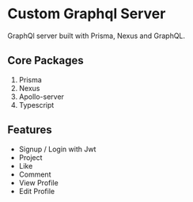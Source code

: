 # Custom Graphql Server

 GraphQl server built with Prisma, Nexus and GraphQL.

## Core Packages

1. Prisma 
2. Nexus
3. Apollo-server
4. Typescript

## Features

- Signup / Login with Jwt
- Project 
- Like
- Comment
- View Profile
- Edit Profile


